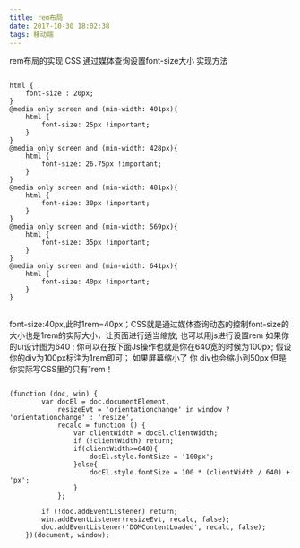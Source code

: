 ```yaml
---
title: rem布局
date: 2017-10-30 18:02:38
tags: 移动端
---
```

rem布局的实现
CSS 通过媒体查询设置font-size大小 实现方法

<pre>
<code>
html {
    font-size : 20px;
}
@media only screen and (min-width: 401px){
    html {
        font-size: 25px !important;
    }
}
@media only screen and (min-width: 428px){
    html {
        font-size: 26.75px !important;
    }
}
@media only screen and (min-width: 481px){
    html {
        font-size: 30px !important;
    }
}
@media only screen and (min-width: 569px){
    html {
        font-size: 35px !important;
    }
}
@media only screen and (min-width: 641px){
    html {
        font-size: 40px !important;
    }
}
</code>
</pre>
font-size:40px,此时1rem=40px；CSS就是通过媒体查询动态的控制font-size的大小也是1rem的实际大小，让页面进行适当缩放;
也可以用js进行设置rem 如果你的ui设计图为640 ; 你可以在按下面Js操作也就是你在640宽的时候为100px; 假设你的div为100px标注为1rem即可；
如果屏幕缩小了 你 div也会缩小到50px 但是你实际写CSS里的只有1rem！
<pre>
<code>
(function (doc, win) {
        var docEl = doc.documentElement,
            resizeEvt = 'orientationchange' in window ? 'orientationchange' : 'resize',
            recalc = function () {
                var clientWidth = docEl.clientWidth;
                if (!clientWidth) return;
                if(clientWidth>=640){
                    docEl.style.fontSize = '100px';
                }else{
                    docEl.style.fontSize = 100 * (clientWidth / 640) + 'px';
                }
            };

        if (!doc.addEventListener) return;
        win.addEventListener(resizeEvt, recalc, false);
        doc.addEventListener('DOMContentLoaded', recalc, false);
    })(document, window);

</code>
</pre>
